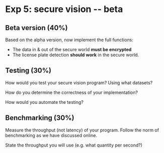 # Exp 5: secure vision -- beta

## Beta version (40%)

Based on the alpha version, now implement the full functions: 

* The data in & out of the secure world **must be encrypted**
* The license plate detection **should work** in the secure world. 

## Testing (30%)

How would you test your secure vision program? Using what datasets? 

How do you determine the correctness of your implementation?

How would you automate the testing? 

## Benchmarking (30%)

Measure the throughput (not latency) of your program. Follow the norm of benchmarking as we have discussed online. 

State the throughput you will use (e.g. what quantity per second?)



## 